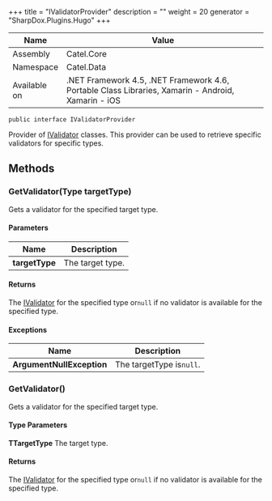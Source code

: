 

+++
title = "IValidatorProvider" 
description = ""
weight = 20
generator = "SharpDox.Plugins.Hugo"
+++

Name|Value
---|---
Assembly|Catel.Core
Namespace|Catel.Data
Available on|.NET Framework 4.5, .NET Framework 4.6, Portable Class Libraries, Xamarin - Android, Xamarin - iOS

```
public interface IValidatorProvider
```

Provider of [IValidator](#) classes. This provider can be used to retrieve specific validators for specific types.

## Methods

### GetValidator(Type targetType)

Gets a validator for the specified target type.

#### Parameters

Name|Description
---|---
**targetType**|The target type.

#### Returns

The [IValidator](#) for the specified type or`null` if no validator is available for the specified type.

#### Exceptions

Name|Description
---|---
**ArgumentNullException**|The targetType is`null`.

### GetValidator<TTargetType>()

Gets a validator for the specified target type.

#### Type Parameters

**TTargetType**
The target type.

#### Returns

The [IValidator](#) for the specified type or`null` if no validator is available for the specified type.


